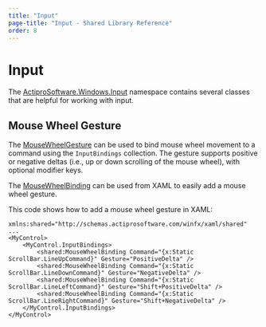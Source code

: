 ```yaml
---
title: "Input"
page-title: "Input - Shared Library Reference"
order: 8
---
```

# Input

The [ActiproSoftware.Windows.Input](xref:@ActiproUIRoot.Input) namespace contains several classes that are helpful for working with input.

## Mouse Wheel Gesture

The [MouseWheelGesture](xref:@ActiproUIRoot.Input.MouseWheelGesture) can be used to bind mouse wheel movement to a command using the `InputBindings` collection. The gesture supports positive or negative deltas (i.e., up or down scrolling of the mouse wheel), with optional modifier keys.

The [MouseWheelBinding](xref:@ActiproUIRoot.Input.MouseWheelBinding) can be used from XAML to easily add a mouse wheel gesture.

This code shows how to add a mouse wheel gesture in XAML:

```xaml
xmlns:shared="http://schemas.actiprosoftware.com/winfx/xaml/shared"     
...
<MyControl>
	<MyControl.InputBindings>
		<shared:MouseWheelBinding Command="{x:Static ScrollBar.LineUpCommand}" Gesture="PositiveDelta" />
		<shared:MouseWheelBinding Command="{x:Static ScrollBar.LineDownCommand}" Gesture="NegativeDelta" />
		<shared:MouseWheelBinding Command="{x:Static ScrollBar.LineLeftCommand}" Gesture="Shift+PositiveDelta" />
		<shared:MouseWheelBinding Command="{x:Static ScrollBar.LineRightCommand}" Gesture="Shift+NegativeDelta" />
	</MyControl.InputBindings>
</MyControl>
```
